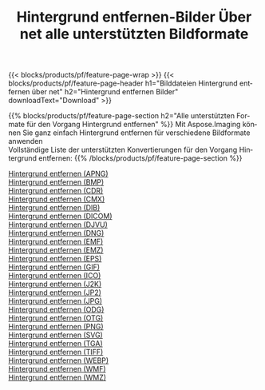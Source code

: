 ﻿---
title: Hintergrund entfernen-Bilder Über net alle unterstützten Bildformate 
weight: 3920
url: /de/net/remove-background 
lang: de
langdirlevel: 2
locales: zh-hans,ja,it,ru,de,es,fr,nl,id,lt,pl,pt,vi,tr,ko,zh-hant,ar,hi,th,sv,cs,uk,he
description: Mit Aspose.Imaging können Sie ganz einfach Hintergrund entfernen Bilder über net
---

{{< blocks/products/pf/feature-page-wrap >}}
{{< blocks/products/pf/feature-page-header h1="Bilddateien Hintergrund entfernen über net" h2="Hintergrund entfernen Bilder" downloadText="Download" >}}


{{% blocks/products/pf/feature-page-section  h2="Alle unterstützten Formate für den Vorgang Hintergrund entfernen" %}}
Mit Aspose.Imaging können Sie ganz einfach Hintergrund entfernen für verschiedene Bildformate anwenden
<br/>
Vollständige Liste der unterstützten Konvertierungen für den Vorgang Hintergrund entfernen:
{{% /blocks/products/pf/feature-page-section %}}
<div class="container-fluid productfamilypage bg-gray">
    <div class="convertypes bg-gray agp-content section">
        <div class="container">
		<div class="row other-converters">
		    <div class='col-md-2 other-converter remove-lp remove-rp'><a href="/imaging/de/net/remove-background/apng" >Hintergrund entfernen (APNG)</a></div><div class='col-md-2 other-converter remove-lp remove-rp'><a href="/imaging/de/net/remove-background/bmp" >Hintergrund entfernen (BMP)</a></div><div class='col-md-2 other-converter remove-lp remove-rp'><a href="/imaging/de/net/remove-background/cdr" >Hintergrund entfernen (CDR)</a></div><div class='col-md-2 other-converter remove-lp remove-rp'><a href="/imaging/de/net/remove-background/cmx" >Hintergrund entfernen (CMX)</a></div><div class='col-md-2 other-converter remove-lp remove-rp'><a href="/imaging/de/net/remove-background/dib" >Hintergrund entfernen (DIB)</a></div><div class='col-md-2 other-converter remove-lp remove-rp'><a href="/imaging/de/net/remove-background/dicom" >Hintergrund entfernen (DICOM)</a></div><div class='col-md-2 other-converter remove-lp remove-rp'><a href="/imaging/de/net/remove-background/djvu" >Hintergrund entfernen (DJVU)</a></div><div class='col-md-2 other-converter remove-lp remove-rp'><a href="/imaging/de/net/remove-background/dng" >Hintergrund entfernen (DNG)</a></div><div class='col-md-2 other-converter remove-lp remove-rp'><a href="/imaging/de/net/remove-background/emf" >Hintergrund entfernen (EMF)</a></div><div class='col-md-2 other-converter remove-lp remove-rp'><a href="/imaging/de/net/remove-background/emz" >Hintergrund entfernen (EMZ)</a></div><div class='col-md-2 other-converter remove-lp remove-rp'><a href="/imaging/de/net/remove-background/eps" >Hintergrund entfernen (EPS)</a></div><div class='col-md-2 other-converter remove-lp remove-rp'><a href="/imaging/de/net/remove-background/gif" >Hintergrund entfernen (GIF)</a></div><div class='col-md-2 other-converter remove-lp remove-rp'><a href="/imaging/de/net/remove-background/ico" >Hintergrund entfernen (ICO)</a></div><div class='col-md-2 other-converter remove-lp remove-rp'><a href="/imaging/de/net/remove-background/j2k" >Hintergrund entfernen (J2K)</a></div><div class='col-md-2 other-converter remove-lp remove-rp'><a href="/imaging/de/net/remove-background/jp2" >Hintergrund entfernen (JP2)</a></div><div class='col-md-2 other-converter remove-lp remove-rp'><a href="/imaging/de/net/remove-background/jpg" >Hintergrund entfernen (JPG)</a></div><div class='col-md-2 other-converter remove-lp remove-rp'><a href="/imaging/de/net/remove-background/odg" >Hintergrund entfernen (ODG)</a></div><div class='col-md-2 other-converter remove-lp remove-rp'><a href="/imaging/de/net/remove-background/otg" >Hintergrund entfernen (OTG)</a></div><div class='col-md-2 other-converter remove-lp remove-rp'><a href="/imaging/de/net/remove-background/png" >Hintergrund entfernen (PNG)</a></div><div class='col-md-2 other-converter remove-lp remove-rp'><a href="/imaging/de/net/remove-background/svg" >Hintergrund entfernen (SVG)</a></div><div class='col-md-2 other-converter remove-lp remove-rp'><a href="/imaging/de/net/remove-background/tga" >Hintergrund entfernen (TGA)</a></div><div class='col-md-2 other-converter remove-lp remove-rp'><a href="/imaging/de/net/remove-background/tiff" >Hintergrund entfernen (TIFF)</a></div><div class='col-md-2 other-converter remove-lp remove-rp'><a href="/imaging/de/net/remove-background/webp" >Hintergrund entfernen (WEBP)</a></div><div class='col-md-2 other-converter remove-lp remove-rp'><a href="/imaging/de/net/remove-background/wmf" >Hintergrund entfernen (WMF)</a></div><div class='col-md-2 other-converter remove-lp remove-rp'><a href="/imaging/de/net/remove-background/wmz" >Hintergrund entfernen (WMZ)</a></div>
                </div>
        </div>
    </div>
</div>
<br/>

